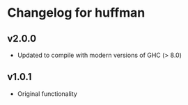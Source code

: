 # Changelog for huffman

## v2.0.0
  * Updated to compile with modern versions of GHC (> 8.0)

## v1.0.1
  * Original functionality
